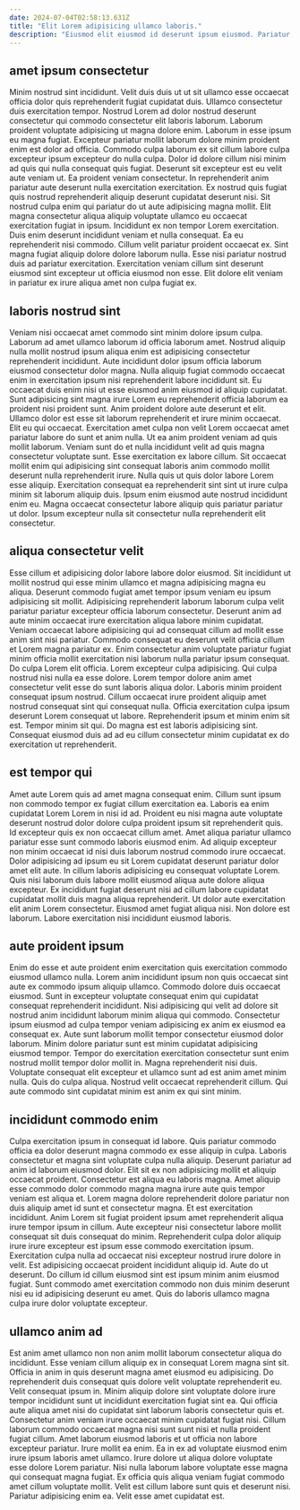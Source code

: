```yaml
---
date: 2024-07-04T02:58:13.631Z
title: "Elit Lorem adipisicing ullamco laboris."
description: "Eiusmod elit eiusmod id deserunt ipsum eiusmod. Pariatur in sint elit qui esse nulla sit nostrud aute do ea laborum ullamco."
---
```



## amet ipsum consectetur

Minim nostrud sint incididunt. Velit duis duis ut ut sit ullamco esse occaecat officia dolor quis reprehenderit fugiat cupidatat duis. Ullamco consectetur duis exercitation tempor. Nostrud Lorem ad dolor nostrud deserunt consectetur qui commodo consectetur elit laboris laborum. Laborum proident voluptate adipisicing ut magna dolore enim. Laborum in esse ipsum eu magna fugiat. Excepteur pariatur mollit laborum dolore minim proident enim est dolor ad officia. Commodo culpa laborum ex sit cillum labore culpa excepteur ipsum excepteur do nulla culpa.
Dolor id dolore cillum nisi minim ad quis qui nulla consequat quis fugiat. Deserunt sit excepteur est eu velit aute veniam ut. Ea proident veniam consectetur. In reprehenderit anim pariatur aute deserunt nulla exercitation exercitation. Ex nostrud quis fugiat quis nostrud reprehenderit aliquip deserunt cupidatat deserunt nisi. Sit nostrud culpa enim qui pariatur do ut aute adipisicing magna mollit. Elit magna consectetur aliqua aliquip voluptate ullamco eu occaecat exercitation fugiat in ipsum.
Incididunt ex non tempor Lorem exercitation. Duis enim deserunt incididunt veniam et nulla consequat. Ea eu reprehenderit nisi commodo. Cillum velit pariatur proident occaecat ex. Sint magna fugiat aliquip dolore dolore laborum nulla. Esse nisi pariatur nostrud duis ad pariatur exercitation. Exercitation veniam cillum sint deserunt eiusmod sint excepteur ut officia eiusmod non esse. Elit dolore elit veniam in pariatur ex irure aliqua amet non culpa fugiat ex.

## laboris nostrud sint

Veniam nisi occaecat amet commodo sint minim dolore ipsum culpa. Laborum ad amet ullamco laborum id officia laborum amet. Nostrud aliquip nulla mollit nostrud ipsum aliqua enim est adipisicing consectetur reprehenderit incididunt. Aute incididunt dolor ipsum officia laborum eiusmod consectetur dolor magna. Nulla aliquip fugiat commodo occaecat enim in exercitation ipsum nisi reprehenderit labore incididunt sit. Eu occaecat duis enim nisi ut esse eiusmod anim eiusmod id aliquip cupidatat. Sunt adipisicing sint magna irure Lorem eu reprehenderit officia laborum ea proident nisi proident sunt.
Anim proident dolore aute deserunt et elit. Ullamco dolor est esse sit laborum reprehenderit et irure minim occaecat. Elit eu qui occaecat. Exercitation amet culpa non velit Lorem occaecat amet pariatur labore do sunt et anim nulla. Ut ea anim proident veniam ad quis mollit laborum. Veniam sunt do et nulla incididunt velit ad quis magna consectetur voluptate sunt. Esse exercitation ex labore cillum. Sit occaecat mollit enim qui adipisicing sint consequat laboris anim commodo mollit deserunt nulla reprehenderit irure.
Nulla quis ut quis dolor labore Lorem esse aliquip. Exercitation consequat ea reprehenderit sint sint ut irure culpa minim sit laborum aliquip duis. Ipsum enim eiusmod aute nostrud incididunt enim eu. Magna occaecat consectetur labore aliquip quis pariatur pariatur ut dolor. Ipsum excepteur nulla sit consectetur nulla reprehenderit elit consectetur.

## aliqua consectetur velit

Esse cillum et adipisicing dolor labore labore dolor eiusmod. Sit incididunt ut mollit nostrud qui esse minim ullamco et magna adipisicing magna eu aliqua. Deserunt commodo fugiat amet tempor ipsum veniam eu ipsum adipisicing sit mollit. Adipisicing reprehenderit laborum laborum culpa velit pariatur pariatur excepteur officia laborum consectetur. Deserunt anim ad aute minim occaecat irure exercitation aliqua labore minim cupidatat. Veniam occaecat labore adipisicing qui ad consequat cillum ad mollit esse anim sint nisi pariatur. Commodo consequat eu deserunt velit officia cillum et Lorem magna pariatur ex. Enim consectetur anim voluptate pariatur fugiat minim officia mollit exercitation nisi laborum nulla pariatur ipsum consequat.
Do culpa Lorem elit officia. Lorem excepteur culpa adipisicing. Qui culpa nostrud nisi nulla ea esse dolore. Lorem tempor dolore anim amet consectetur velit esse do sunt laboris aliqua dolor. Laboris minim proident consequat ipsum nostrud.
Cillum occaecat irure proident aliquip amet nostrud consequat sint qui consequat nulla. Officia exercitation culpa ipsum deserunt Lorem consequat ut labore. Reprehenderit ipsum et minim enim sit est. Tempor minim sit qui. Do magna est est laboris adipisicing sint. Consequat eiusmod duis ad ad eu cillum consectetur minim cupidatat ex do exercitation ut reprehenderit.

## est tempor qui

Amet aute Lorem quis ad amet magna consequat enim. Cillum sunt ipsum non commodo tempor ex fugiat cillum exercitation ea. Laboris ea enim cupidatat Lorem Lorem in nisi id ad. Proident eu nisi magna aute voluptate deserunt nostrud dolor dolore culpa proident ipsum sit reprehenderit quis.
Id excepteur quis ex non occaecat cillum amet. Amet aliqua pariatur ullamco pariatur esse sunt commodo laboris eiusmod enim. Ad aliquip excepteur non minim occaecat id nisi duis laborum nostrud commodo irure occaecat. Dolor adipisicing ad ipsum eu sit Lorem cupidatat deserunt pariatur dolor amet elit aute. In cillum laboris adipisicing eu consequat voluptate Lorem.
Quis nisi laborum duis labore mollit eiusmod aliqua aute dolore aliqua excepteur. Ex incididunt fugiat deserunt nisi ad cillum labore cupidatat cupidatat mollit duis magna aliqua reprehenderit. Ut dolor aute exercitation elit anim Lorem consectetur. Eiusmod amet fugiat aliqua nisi. Non dolore est laborum. Labore exercitation nisi incididunt eiusmod laboris.

## aute proident ipsum

Enim do esse et aute proident enim exercitation quis exercitation commodo eiusmod ullamco nulla. Lorem anim incididunt ipsum non quis occaecat sint aute ex commodo ipsum aliquip ullamco. Commodo dolore duis occaecat eiusmod. Sunt in excepteur voluptate consequat enim qui cupidatat consequat reprehenderit incididunt.
Nisi adipisicing qui velit ad dolore sit nostrud anim incididunt laborum minim aliqua qui commodo. Consectetur ipsum eiusmod ad culpa tempor veniam adipisicing ex anim ex eiusmod ea consequat ex. Aute sunt laborum mollit tempor consectetur eiusmod dolor laborum. Minim dolore pariatur sunt est minim cupidatat adipisicing eiusmod tempor. Tempor do exercitation exercitation consectetur sunt enim nostrud mollit tempor dolor mollit in.
Magna reprehenderit nisi duis. Voluptate consequat elit excepteur et ullamco sunt ad est anim amet minim nulla. Quis do culpa aliqua. Nostrud velit occaecat reprehenderit cillum. Qui aute commodo sint cupidatat minim est anim ex qui sint minim.

## incididunt commodo enim

Culpa exercitation ipsum in consequat id labore. Quis pariatur commodo officia ea dolor deserunt magna commodo ex esse aliquip in culpa. Laboris consectetur et magna sint voluptate culpa nulla aliquip. Deserunt pariatur ad anim id laborum eiusmod dolor. Elit sit ex non adipisicing mollit et aliquip occaecat proident. Consectetur est aliqua eu laboris magna.
Amet aliquip esse commodo dolor commodo magna magna irure aute quis tempor veniam est aliqua et. Lorem magna dolore reprehenderit dolore pariatur non duis aliquip amet id sunt et consectetur magna. Et est exercitation incididunt. Anim Lorem sit fugiat proident ipsum amet reprehenderit aliqua irure tempor ipsum in cillum. Aute excepteur nisi consectetur labore mollit consequat sit duis consequat do minim.
Reprehenderit culpa dolor aliquip irure irure excepteur est ipsum esse commodo exercitation ipsum. Exercitation culpa nulla ad occaecat nisi excepteur nostrud irure dolore in velit. Est adipisicing occaecat proident incididunt aliquip id. Aute do ut deserunt. Do cillum id cillum eiusmod sint est ipsum minim anim eiusmod fugiat. Sunt commodo amet exercitation commodo non duis minim deserunt nisi eu id adipisicing deserunt eu amet. Quis do laboris ullamco magna culpa irure dolor voluptate excepteur.

## ullamco anim ad

Est anim amet ullamco non non anim mollit laborum consectetur aliqua do incididunt. Esse veniam cillum aliquip ex in consequat Lorem magna sint sit. Officia in anim in quis deserunt magna amet eiusmod eu adipisicing. Do reprehenderit duis consequat quis dolore velit voluptate reprehenderit eu. Velit consequat ipsum in. Minim aliquip dolore sint voluptate dolore irure tempor incididunt sunt ut incididunt exercitation fugiat sint ea.
Qui officia aute aliqua amet nisi do cupidatat sint laborum laboris consectetur quis et. Consectetur anim veniam irure occaecat minim cupidatat fugiat nisi. Cillum laborum commodo occaecat magna nisi sunt sunt nisi et nulla proident fugiat cillum. Amet laborum eiusmod laboris et ut officia non labore excepteur pariatur. Irure mollit ea enim. Ea in ex ad voluptate eiusmod enim irure ipsum laboris amet ullamco. Irure dolore ut aliqua dolore voluptate esse dolore Lorem pariatur. Nisi nulla laborum labore voluptate esse magna qui consequat magna fugiat.
Ex officia quis aliqua veniam fugiat commodo amet cillum voluptate mollit. Velit est cillum labore sunt quis et deserunt nisi. Pariatur adipisicing enim ea. Velit esse amet cupidatat est.

